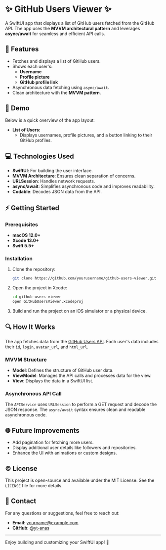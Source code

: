 # ✨ **GitHub Users Viewer** ✨

A SwiftUI app that displays a list of GitHub users fetched from the GitHub API. The app uses the **MVVM architectural pattern** and leverages **async/await** for seamless and efficient API calls.

## 🔄 Features

- Fetches and displays a list of GitHub users.
- Shows each user's:
  - **Username**
  - **Profile picture**
  - **GitHub profile link**
- Asynchronous data fetching using `async/await`.
- Clean architecture with the **MVVM pattern**.

## 🎨 Demo

Below is a quick overview of the app layout:

- **List of Users:**
  - Displays usernames, profile pictures, and a button linking to their GitHub profiles.

## 💻 Technologies Used

- **SwiftUI**: For building the user interface.
- **MVVM Architecture**: Ensures clean separation of concerns.
- **URLSession**: Handles network requests.
- **async/await**: Simplifies asynchronous code and improves readability.
- **Codable**: Decodes JSON data from the API.

## ⚡️ Getting Started

### Prerequisites

- **macOS 12.0+**
- **Xcode 13.0+**
- **Swift 5.5+**

### Installation

1. Clone the repository:
   ```bash
   git clone https://github.com/yourusername/github-users-viewer.git
   ```

2. Open the project in Xcode:
   ```bash
   cd github-users-viewer
   open GitHubUsersViewer.xcodeproj
   ```

3. Build and run the project on an iOS simulator or a physical device.

## 🔍 How It Works

The app fetches data from the [GitHub Users API](https://api.github.com/users). Each user's data includes their `id`, `login`, `avatar_url`, and `html_url`.

### MVVM Structure

- **Model**: Defines the structure of GitHub user data.
- **ViewModel**: Manages the API calls and processes data for the view.
- **View**: Displays the data in a SwiftUI list.

### Asynchronous API Call

The `APIService` uses `URLSession` to perform a GET request and decode the JSON response. The `async/await` syntax ensures clean and readable asynchronous code.

## 🌐 Future Improvements

- Add pagination for fetching more users.
- Display additional user details like followers and repositories.
- Enhance the UI with animations or custom designs.

## © License

This project is open-source and available under the MIT License. See the `LICENSE` file for more details.

## 📧 Contact

For any questions or suggestions, feel free to reach out:

- **Email**: yourname@example.com
- **GitHub**: [@yt-anas](https://github.com/yt-anas)

---

Enjoy building and customizing your SwiftUI app! 🚀

